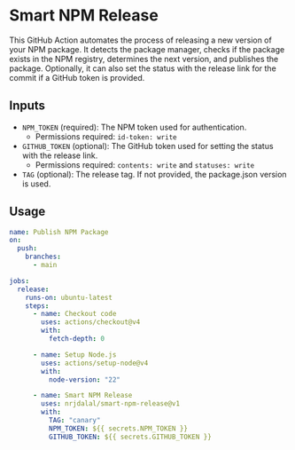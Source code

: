 # Smart NPM Release

This GitHub Action automates the process of releasing a new version of your NPM package. It detects the package manager, checks if the package exists in the NPM registry, determines the next version, and publishes the package. Optionally, it can also set the status with the release link for the commit if a GitHub token is provided.

## Inputs

- `NPM_TOKEN` (required): The NPM token used for authentication.
  - Permissions required: `id-token: write`
- `GITHUB_TOKEN` (optional): The GitHub token used for setting the status with the release link.
  - Permissions required: `contents: write` and `statuses: write`
- `TAG` (optional): The release tag. If not provided, the package.json version is used.

## Usage

```yaml
name: Publish NPM Package
on:
  push:
    branches:
      - main

jobs:
  release:
    runs-on: ubuntu-latest
    steps:
      - name: Checkout code
        uses: actions/checkout@v4
        with:
          fetch-depth: 0

      - name: Setup Node.js
        uses: actions/setup-node@v4
        with:
          node-version: "22"

      - name: Smart NPM Release
        uses: nrjdalal/smart-npm-release@v1
        with:
          TAG: "canary"
          NPM_TOKEN: ${{ secrets.NPM_TOKEN }}
          GITHUB_TOKEN: ${{ secrets.GITHUB_TOKEN }}
```
